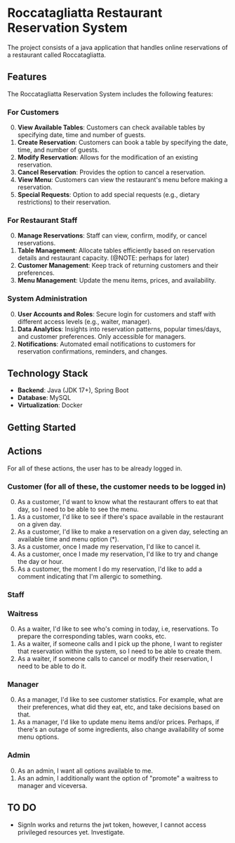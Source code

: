 # Roccatagliatta Restaurant Reservation System

The project consists of a java application that handles online reservations of a restaurant called Roccatagliatta.

## Features

The Roccatagliatta Reservation System includes the following features:

### For Customers

0. **View Available Tables**: Customers can check available tables by specifying date, time and number of guests.
1. **Create Reservation**: Customers can book a table by specifying the date, time, and number of guests.
2. **Modify Reservation**: Allows for the modification of an existing reservation.
3. **Cancel Reservation**: Provides the option to cancel a reservation.
4. **View Menu**: Customers can view the restaurant's menu before making a reservation.
5. **Special Requests**: Option to add special requests (e.g., dietary restrictions) to their reservation.

### For Restaurant Staff

0. **Manage Reservations**: Staff can view, confirm, modify, or cancel reservations.
1. **Table Management**: Allocate tables efficiently based on reservation details and restaurant capacity. (@NOTE: perhaps for later)
2. **Customer Management**: Keep track of returning customers and their preferences.
3. **Menu Management**: Update the menu items, prices, and availability.

### System Administration

0. **User Accounts and Roles**: Secure login for customers and staff with different access levels (e.g., waiter, manager).
1. **Data Analytics**: Insights into reservation patterns, popular times/days, and customer preferences. Only accessible for managers.
2. **Notifications**: Automated email notifications to customers for reservation confirmations, reminders, and changes.

## Technology Stack

- **Backend**: Java (JDK 17+), Spring Boot
- **Database**: MySQL
- **Virtualization**: Docker

## Getting Started

## Actions

For all of these actions, the user has to be already logged in.

### Customer (for all of these, the customer needs to be logged in)

0. As a customer, I'd want to know what the restaurant offers to eat that day, so I need to be able to see the menu.
1. As a customer, I'd like to see if there's space available in the restaurant on a given day.
2. As a customer, I'd like to make a reservation on a given day, selecting an available time and menu option (*).
3. As a customer, once I made my reservation, I'd like to cancel it.
4. As a customer, once I made my reservation, I'd like to try and change the day or hour.
5. As a customer, the moment I do my reservation, I'd like to add a comment indicating that I'm allergic to something.

### Staff

### Waitress

0. As a waiter, I'd like to see who's coming in today, i.e, reservations. To prepare the corresponding tables, warn cooks, etc.
1. As a waiter, if someone calls and I pick up the phone, I want to register that reservation within the system, so I need to be able to create them.
2. As a waiter, if someone calls to cancel or modify their reservation, I need to be able to do it.

### Manager

0. As a manager, I'd like to see customer statistics. For example, what are their preferences, what did they eat, etc, and take decisions based on that.
1. As a manager, I'd like to update menu items and/or prices. Perhaps, if there's an outage of some ingredients, also change availability of some menu options.

### Admin

0. As an admin, I want all options available to me.
1. As an admin, I additionally want the option of "promote" a waitress to manager and viceversa.

## TO DO

- SignIn works and returns the jwt token, however, I cannot access privileged resources yet. Investigate.
